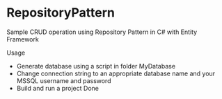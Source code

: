 # RepositoryPattern
Sample CRUD operation using Repository Pattern in C# with Entity Framework

Usage

- Generate database using a script in folder MyDatabase
- Change connection string to an appropriate database name and your MSSQL username and password
- Build and run a project
Done
